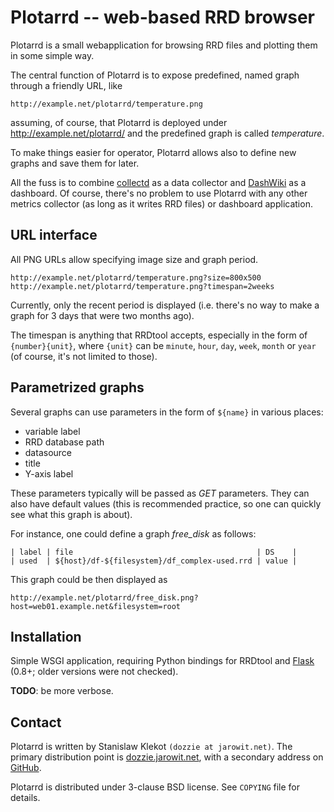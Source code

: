 Plotarrd -- web-based RRD browser
=================================

Plotarrd is a small webapplication for browsing RRD files and plotting them in
some simple way.

The central function of Plotarrd is to expose predefined, named graph through
a friendly URL, like

    http://example.net/plotarrd/temperature.png

assuming, of course, that Plotarrd is deployed under
<http://example.net/plotarrd/> and the predefined graph is called
*temperature*.

To make things easier for operator, Plotarrd allows also to define new graphs
and save them for later.

All the fuss is to combine [collectd](http://collectd.org) as a data collector
and [DashWiki](http://dashwiki.jarowit.net/) as a dashboard. Of course,
there's no problem to use Plotarrd with any other metrics collector (as long
as it writes RRD files) or dashboard application.


URL interface
-------------

All PNG URLs allow specifying image size and graph period.

    http://example.net/plotarrd/temperature.png?size=800x500
    http://example.net/plotarrd/temperature.png?timespan=2weeks

Currently, only the recent period is displayed (i.e. there's no way to make
a graph for 3 days that were two months ago).

The timespan is anything that RRDtool accepts, especially in the form of
`{number}{unit}`, where `{unit}` can be `minute`, `hour`, `day`, `week`,
`month` or `year` (of course, it's not limited to those).


Parametrized graphs
-------------------

Several graphs can use parameters in the form of `${name}` in various places:

  * variable label
  * RRD database path
  * datasource
  * title
  * Y-axis label

These parameters typically will be passed as *GET* parameters. They can also
have default values (this is recommended practice, so one can quickly see what
this graph is about).

For instance, one could define a graph *free_disk* as follows:

    | label | file                                         | DS    |
    | used  | ${host}/df-${filesystem}/df_complex-used.rrd | value |

This graph could be then displayed as

    http://example.net/plotarrd/free_disk.png?host=web01.example.net&filesystem=root

Installation
------------

Simple WSGI application, requiring Python bindings for RRDtool and
[Flask](http://flask.pocoo.org/) (0.8+; older versions were not checked).

**TODO**: be more verbose.


Contact
-------

Plotarrd is written by Stanislaw Klekot `(dozzie at jarowit.net)`.
The primary distribution point is
[dozzie.jarowit.net](http://dozzie.jarowit.net/), with
a secondary address on [GitHub](https://github.com/dozzie/plotarrd).

Plotarrd is distributed under 3-clause BSD license. See `COPYING` file for
details.
